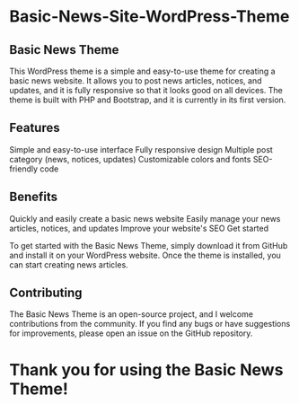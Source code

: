 # Basic-News-Site-WordPress-Theme

## Basic News Theme

This WordPress theme is a simple and easy-to-use theme for creating a basic news website. It allows you to post news articles, notices, and updates, and it is fully responsive so that it looks good on all devices. The theme is built with PHP and Bootstrap, and it is currently in its first version.

## Features

Simple and easy-to-use interface
Fully responsive design
Multiple post category (news, notices, updates)
Customizable colors and fonts
SEO-friendly code

## Benefits

Quickly and easily create a basic news website
Easily manage your news articles, notices, and updates
Improve your website's SEO
Get started

To get started with the Basic News Theme, simply download it from GitHub and install it on your WordPress website. Once the theme is installed, you can start creating news articles.

## Contributing

The Basic News Theme is an open-source project, and I welcome contributions from the community. If you find any bugs or have suggestions for improvements, please open an issue on the GitHub repository.

# Thank you for using the Basic News Theme!

